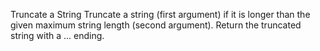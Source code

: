 Truncate a String
Truncate a string (first argument) if it is longer than the given maximum string length (second argument). Return the truncated string with a ... ending.